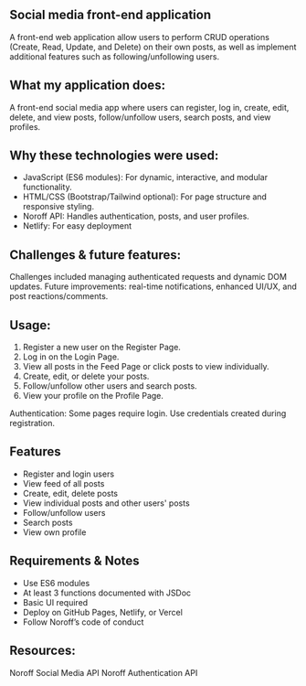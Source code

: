 ## Social media front-end application
A front-end web application allow users to perform CRUD operations (Create, Read, Update, and Delete) on their own posts, as well as implement additional features such as following/unfollowing users. 

## What my application does:
A front-end social media app where users can register, log in, create, edit, delete, and view posts, follow/unfollow users, search posts, and view profiles.

## Why these technologies were used:
- JavaScript (ES6 modules): For dynamic, interactive, and modular functionality.
- HTML/CSS (Bootstrap/Tailwind optional): For page structure and responsive styling.
- Noroff API: Handles authentication, posts, and user profiles.
- Netlify: For easy deployment

## Challenges & future features:
Challenges included managing authenticated requests and dynamic DOM updates. Future improvements: real-time notifications, enhanced UI/UX, and post reactions/comments.

## Usage:
1. Register a new user on the Register Page.
2. Log in on the Login Page.
3. View all posts in the Feed Page or click posts to view individually.
4. Create, edit, or delete your posts.
5. Follow/unfollow other users and search posts.
6. View your profile on the Profile Page.

Authentication: Some pages require login. Use credentials created during registration.


## Features
- Register and login users
- View feed of all posts
- Create, edit, delete posts
- View individual posts and other users' posts
- Follow/unfollow users
- Search posts
- View own profile


## Requirements & Notes
- Use ES6 modules
- At least 3 functions documented with JSDoc
- Basic UI required
- Deploy on GitHub Pages, Netlify, or Vercel
- Follow Noroff’s code of conduct


## Resources:
Noroff Social Media API
Noroff Authentication API
